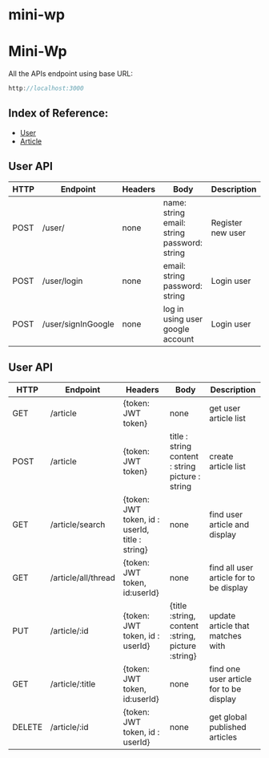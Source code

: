 # mini-wp


# Mini-Wp

All the APIs endpoint using base URL:
```javascript
http://localhost:3000
```

## Index of Reference:
* [User]()
* [Article]()

## User API
|  HTTP  | Endpoint | Headers | Body | Description |
|--------|----------|---------|------|-------------|
| POST | /user/ | none | name: string<br>email: string<br>password: string | Register new user |
| POST | /user/login | none | email: string<br>password: string | Login user |
| POST | /user/signInGoogle | none | log in using user google account | Login user |

## User API
|  HTTP  | Endpoint | Headers | Body | Description | 
|--------|----------|---------|------|-------------|
| GET | /article | {token: JWT token} | none | get user article list |
| POST | /article| {token: JWT token} | title : string<br>content : string<br>picture : string | create article list |
| GET | /article/search | {token: JWT token, id : userId, title : string} | none | find user article and display  |
| GET | /article/all/thread | {token: JWT token, id:userId} | none | find all user article for to be display  |
| PUT | /article/:id | {token: JWT token, id : userId} | {title :string, content :string, picture :string} | update article that matches with  |
| GET | /article/:title | {token: JWT token, id:userId} | none | find one user article for to be display  |
| DELETE | /article/:id | {token: JWT token, id : userId} | none | get global published articles |
